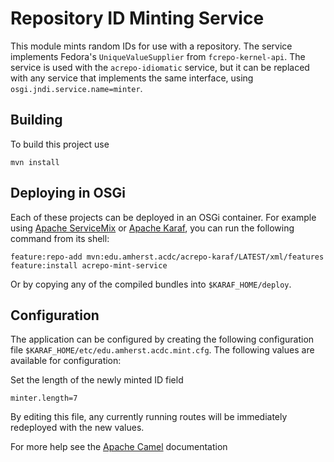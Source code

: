 Repository ID Minting Service
=============================

This module mints random IDs for use with a repository. The service implements
Fedora's `UniqueValueSupplier` from `fcrepo-kernel-api`. The service is used with
the `acrepo-idiomatic` service, but it can be replaced with any service that
implements the same interface, using `osgi.jndi.service.name=minter`.

Building
--------

To build this project use

    mvn install

Deploying in OSGi
-----------------

Each of these projects can be deployed in an OSGi container. For example using
[Apache ServiceMix](http://servicemix.apache.org/) or
[Apache Karaf](http://karaf.apache.org), you can run the following
command from its shell:

    feature:repo-add mvn:edu.amherst.acdc/acrepo-karaf/LATEST/xml/features
    feature:install acrepo-mint-service

Or by copying any of the compiled bundles into `$KARAF_HOME/deploy`.

Configuration
-------------

The application can be configured by creating the following configuration
file `$KARAF_HOME/etc/edu.amherst.acdc.mint.cfg`. The following values
are available for configuration:

Set the length of the newly minted ID field

    minter.length=7

By editing this file, any currently running routes will be immediately redeployed
with the new values.

For more help see the [Apache Camel](http://camel.apache.org/) documentation

